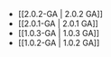 - [[2.0.2-GA | 2.0.2 GA]]
- [[2.0.1-GA | 2.0.1 GA]]
- [[1.0.3-GA | 1.0.3 GA]]
- [[1.0.2-GA | 1.0.2 GA]]
